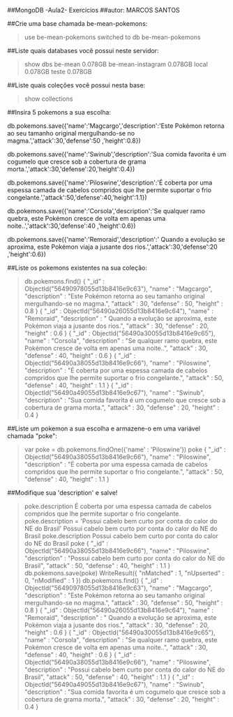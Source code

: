 ##MongoDB -Aula2- Exercícios
##autor: MARCOS SANTOS

##Crie uma base chamada be-mean-pokemons:

 > use be-mean-pokemons
switched to db be-mean-pokemons

##Liste quais databases você possui neste servidor:

> show dbs
be-mean            0.078GB
be-mean-instagram  0.078GB
local              0.078GB
teste              0.078GB

##Liste quais coleções você possui nesta base:

> show collections
> 

##Insira 5 pokemons a sua escolha:

db.pokemons.save({'name':'Magcargo','description':'Este Pokémon retorna ao seu tamanho original mergulhando-se no magma.','attack':30,'defense':50
,'height':0.8})

db.pokemons.save({'name':'Swinub','description':'Sua comida favorita é um cogumelo que cresce sob a cobertura de grama morta.','attack':30,'defense':20,'height':0.4})

db.pokemons.save({'name':'Piloswine','description':'É coberta por uma espessa camada de cabelos compridos que lhe permite suportar o frio congelante.','attack':50,'defense':40,'height':1.1})

db.pokemons.save({'name':'Corsola','description':'Se qualquer ramo quebra, este Pokémon cresce de volta em apenas uma noite..','attack':30,'defense':40
,'height':0.6})

db.pokemons.save({'name':'Remoraid','description':' Quando a evolução se aproxima, este Pokémon viaja a jusante dos rios.','attack':30,'defense':20
,'height':0.6})

##Liste os pokemons existentes na sua coleção:

> db.pokemons.find()
{ "_id" : ObjectId("56490978055d13b8416e9c63"), "name" : "Magcargo", "description" : "Este Pokémon retorna ao seu tamanho original mergulhando-se no magma.", "attack" : 30, "defense" : 50, "height" : 0.8 }
{ "_id" : ObjectId("56490a26055d13b8416e9c64"), "name" : "Remoraid", "description" : " Quando a evolução se aproxima, este Pokémon viaja a jusante dos rios.", "attack" : 30, "defense" : 20, "height" : 0.6 }
{ "_id" : ObjectId("56490a30055d13b8416e9c65"), "name" : "Corsola", "description" : "Se qualquer ramo quebra, este Pokémon cresce de volta em apenas uma noite..", "attack" : 30, "defense" : 40, "height" : 0.6 }
{ "_id" : ObjectId("56490a38055d13b8416e9c66"), "name" : "Piloswine", "description" : "É coberta por uma espessa camada de cabelos compridos que lhe permite suportar o frio congelante.", "attack" : 50, "defense" : 40, "height" : 1.1 }
{ "_id" : ObjectId("56490a49055d13b8416e9c67"), "name" : "Swinub", "description" : "Sua comida favorita é um cogumelo que cresce sob a cobertura de grama morta.", "attack" : 30, "defense" : 20, "height" : 0.4 }

##Liste um pokemon a sua escolha e armazene-o em uma variável chamada "poke":

> var poke = db.pokemons.findOne({'name' : 'Piloswine'})
> poke
{
	"_id" : ObjectId("56490a38055d13b8416e9c66"),
	"name" : "Piloswine",
	"description" : "É coberta por uma espessa camada de cabelos compridos que lhe permite suportar o frio congelante.",
	"attack" : 50,
	"defense" : 40,
	"height" : 1.1
}

##Modifique sua 'description' e salve!

> poke.description
É coberta por uma espessa camada de cabelos compridos que lhe permite suportar o frio congelante.
> poke.description = 'Possui cabelo bem curto por conta do calor do NE do Brasil'
Possui cabelo bem curto por conta do calor do NE do Brasil
> poke.description
Possui cabelo bem curto por conta do calor do NE do Brasil
> poke
{
	"_id" : ObjectId("56490a38055d13b8416e9c66"),
	"name" : "Piloswine",
	"description" : "Possui cabelo bem curto por conta do calor do NE do Brasil",
	"attack" : 50,
	"defense" : 40,
	"height" : 1.1
}
> db.pokemons.save(poke)
WriteResult({ "nMatched" : 1, "nUpserted" : 0, "nModified" : 1 })
> db.pokemons.find()
{ "_id" : ObjectId("56490978055d13b8416e9c63"), "name" : "Magcargo", "description" : "Este Pokémon retorna ao seu tamanho original mergulhando-se no magma.", "attack" : 30, "defense" : 50, "height" : 0.8 }
{ "_id" : ObjectId("56490a26055d13b8416e9c64"), "name" : "Remoraid", "description" : " Quando a evolução se aproxima, este Pokémon viaja a jusante dos rios.", "attack" : 30, "defense" : 20, "height" : 0.6 }
{ "_id" : ObjectId("56490a30055d13b8416e9c65"), "name" : "Corsola", "description" : "Se qualquer ramo quebra, este Pokémon cresce de volta em apenas uma noite..", "attack" : 30, "defense" : 40, "height" : 0.6 }
{ "_id" : ObjectId("56490a38055d13b8416e9c66"), "name" : "Piloswine", "description" : "Possui cabelo bem curto por conta do calor do NE do Brasil", "attack" : 50, "defense" : 40, "height" : 1.1 }
{ "_id" : ObjectId("56490a49055d13b8416e9c67"), "name" : "Swinub", "description" : "Sua comida favorita é um cogumelo que cresce sob a cobertura de grama morta.", "attack" : 30, "defense" : 20, "height" : 0.4 }
